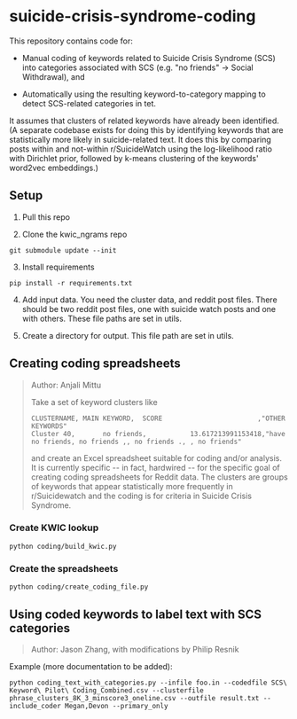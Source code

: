 
# suicide-crisis-syndrome-coding

This repository contains code for:

* Manual coding of keywords related to Suicide Crisis Syndrome (SCS) into categories associated with SCS (e.g. "no friends" -> Social Withdrawal),  and

* Automatically using the resulting keyword-to-category mapping to detect SCS-related categories in tet.

It assumes that clusters of related keywords have already been identified. (A separate codebase exists for doing this by identifying keywords that are statistically more likely in suicide-related text. It does this by comparing posts within and not-within r/SuicideWatch using the log-likelihood ratio with Dirichlet prior, followed by k-means clustering of the keywords' word2vec embeddings.)


## Setup

1. Pull this repo
   
2. Clone the kwic_ngrams repo
```
git submodule update --init
```

3. Install requirements
```
pip install -r requirements.txt
```

4. Add input data.  You need the cluster data, and reddit post files.  There should be two reddit post files,
   one with suicide watch posts and one with others.  These file paths are set in utils.
   
5. Create a directory for output.  This file path are set in utils.

## Creating coding spreadsheets

>   Author: Anjali Mittu
>
>   Take a set of keyword clusters like
>  
>     CLUSTERNAME, MAIN KEYWORD,  SCORE                        ,"OTHER KEYWORDS"
>     Cluster 40,       no friends,           13.617213991153418,"have no friends, no friends ,, no friends ., , no friends"
>  
>   and create an Excel spreadsheet suitable for coding and/or analysis.
>   It is currently specific -- in fact, hardwired -- for the specific
>   goal of creating coding spreadsheets for Reddit data. The clusters
>   are groups of keywords that appear statistically more frequently in
>   r/Suicidewatch and the coding is for criteria in Suicide Crisis Syndrome.


### Create KWIC lookup
```
python coding/build_kwic.py
```

### Create the spreadsheets
```
python coding/create_coding_file.py
```


## Using coded keywords to label text with SCS categories

>  Author: Jason Zhang, with modifications by Philip Resnik

Example (more documentation to be added):
```
python coding_text_with_categories.py --infile foo.in --codedfile SCS\ Keyword\ Pilot\ Coding_Combined.csv --clusterfile phrase_clusters_8K_3_minscore3_oneline.csv --outfile result.txt --include_coder Megan,Devon --primary_only
```


